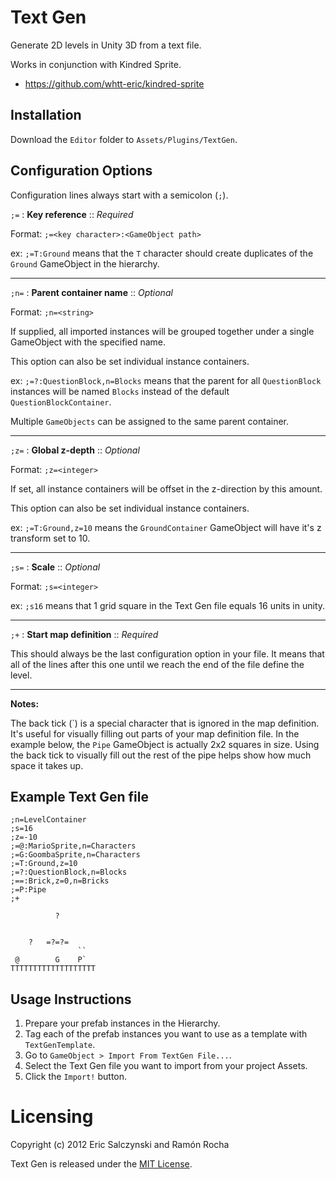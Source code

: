 Text Gen
========

Generate 2D levels in Unity 3D from a text file.

Works in conjunction with Kindred Sprite.
* https://github.com/whtt-eric/kindred-sprite

Installation
------------

Download the `Editor` folder to `Assets/Plugins/TextGen`.


Configuration Options
---------------------

Configuration lines always start with a semicolon (`;`).

`;=` : **Key reference** :: _Required_

Format: `;=<key character>:<GameObject path>`

ex: `;=T:Ground` means that the `T` character should create duplicates of the `Ground` GameObject in the hierarchy.

---

`;n=` : **Parent container name** :: _Optional_

Format: `;n=<string>`

If supplied, all imported instances will be grouped together under a single GameObject with the specified name.

This option can also be set individual instance containers.

ex: `;=?:QuestionBlock,n=Blocks` means that the parent for all `QuestionBlock` instances will be named `Blocks` instead of the default `QuestionBlockContainer`.

Multiple `GameObjects` can be assigned to the same parent container.

---

`;z=` : **Global z-depth** :: _Optional_

Format: `;z=<integer>`

If set, all instance containers will be offset in the z-direction by this amount.

This option can also be set individual instance containers.

ex: `;=T:Ground,z=10` means the `GroundContainer` GameObject will have it's z transform set to 10.

---

`;s=` : **Scale** :: _Optional_

Format: `;s=<integer>`

ex: `;s16` means that 1 grid square in the Text Gen file equals 16 units in unity.

---

`;+` : **Start map definition** :: _Required_

This should always be the last configuration option in your file. It means that all of the lines after this one until we reach the end of the file define the level.

---

**Notes:**

The back tick (\`) is a special character that is ignored in the map definition. It's useful for visually filling out parts of your map definition file.
In the example below, the `Pipe` GameObject is actually 2x2 squares in size. Using the back tick to visually fill out the rest of the pipe helps show how much space it takes up.


Example Text Gen file
----------------------

```
;n=LevelContainer
;s=16
;z=-10
;=@:MarioSprite,n=Characters
;=G:GoombaSprite,n=Characters
;=T:Ground,z=10
;=?:QuestionBlock,n=Blocks
;==:Brick,z=0,n=Bricks
;=P:Pipe
;+

          ?


    ?   =?=?=
               ``
 @        G    P`
TTTTTTTTTTTTTTTTTTT

```


Usage Instructions
------------------

1. Prepare your prefab instances in the Hierarchy.
2. Tag each of the prefab instances you want to use as a template with `TextGenTemplate`.
3. Go to `GameObject > Import From TextGen File...`.
4. Select the Text Gen file you want to import from your project Assets.
5. Click the `Import!` button.


Licensing
=========
Copyright (c) 2012 Eric Salczynski and Ramón Rocha

Text Gen is released under the [MIT License](http://opensource.org/licenses/MIT).
